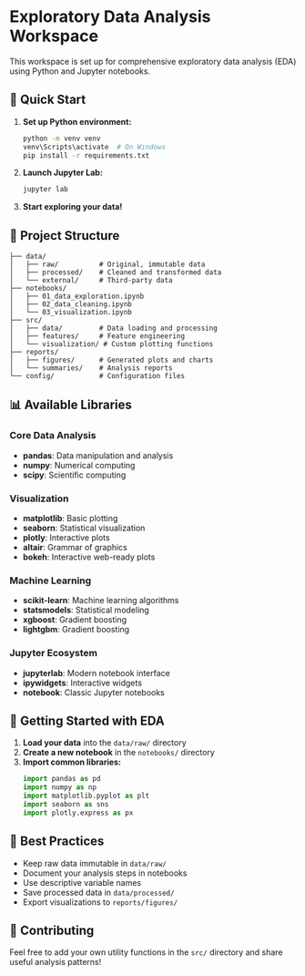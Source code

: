 # Exploratory Data Analysis Workspace

This workspace is set up for comprehensive exploratory data analysis (EDA) using Python and Jupyter notebooks.

## 🚀 Quick Start

1. **Set up Python environment:**
   ```bash
   python -m venv venv
   venv\Scripts\activate  # On Windows
   pip install -r requirements.txt
   ```

2. **Launch Jupyter Lab:**
   ```bash
   jupyter lab
   ```

3. **Start exploring your data!**

## 📁 Project Structure

```
├── data/
│   ├── raw/          # Original, immutable data
│   ├── processed/    # Cleaned and transformed data
│   └── external/     # Third-party data
├── notebooks/
│   ├── 01_data_exploration.ipynb
│   ├── 02_data_cleaning.ipynb
│   └── 03_visualization.ipynb
├── src/
│   ├── data/         # Data loading and processing
│   ├── features/     # Feature engineering
│   └── visualization/ # Custom plotting functions
├── reports/
│   ├── figures/      # Generated plots and charts
│   └── summaries/    # Analysis reports
└── config/           # Configuration files
```

## 📊 Available Libraries

### Core Data Analysis
- **pandas**: Data manipulation and analysis
- **numpy**: Numerical computing
- **scipy**: Scientific computing

### Visualization
- **matplotlib**: Basic plotting
- **seaborn**: Statistical visualization
- **plotly**: Interactive plots
- **altair**: Grammar of graphics
- **bokeh**: Interactive web-ready plots

### Machine Learning
- **scikit-learn**: Machine learning algorithms
- **statsmodels**: Statistical modeling
- **xgboost**: Gradient boosting
- **lightgbm**: Gradient boosting

### Jupyter Ecosystem
- **jupyterlab**: Modern notebook interface
- **ipywidgets**: Interactive widgets
- **notebook**: Classic Jupyter notebooks

## 🔧 Getting Started with EDA

1. **Load your data** into the `data/raw/` directory
2. **Create a new notebook** in the `notebooks/` directory
3. **Import common libraries:**
   ```python
   import pandas as pd
   import numpy as np
   import matplotlib.pyplot as plt
   import seaborn as sns
   import plotly.express as px
   ```

## 📝 Best Practices

- Keep raw data immutable in `data/raw/`
- Document your analysis steps in notebooks
- Use descriptive variable names
- Save processed data in `data/processed/`
- Export visualizations to `reports/figures/`

## 🤝 Contributing

Feel free to add your own utility functions in the `src/` directory and share useful analysis patterns!
